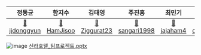 | **정동균** | **함지수** | **김태영** | **주진홍** | **최민기** | **최두연** | **김광제** |
| :------: |  :------: | :------: | :------: |  :------: | :------: | :------: |
| [🧑jjdonggyun](https://github.com/jjdonggyun) | [🧑HamJisoo](https://github.com/HamJisoo/Hotel-Shilla-Project) | [🧑Ziggurat23](https://github.com/Ziggurat23) | [🧑sangari1998](https://github.com/sangari1998) | [🧑jajaham4](https://github.com/jajaham4) | [🧑dy0814](https://github.com/dy0814) | [🧑KimKwangje](https://github.com/KimKwangje) |

![image](https://github.com/GoldenDumpling/ShillaHotel/assets/123299344/5a8c64ad-da08-42fb-9271-ff0d0be20081)
[신라호텔_팀프로젝트.pptx](https://github.com/GoldenDumpling/ShillaHotel/files/14629791/_.pptx)
